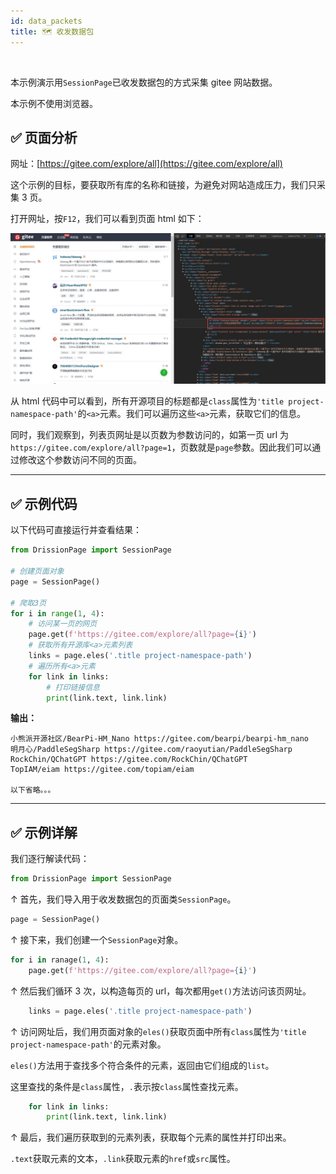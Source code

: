 ```yaml
---
id: data_packets
title: 🗺️ 收发数据包
---
```


<div class="wwads-cn wwads-horizontal" data-id="317"></div><br/>

本示例演示用`SessionPage`已收发数据包的方式采集 gitee 网站数据。

本示例不使用浏览器。

## ✅️️ 页面分析

网址：[https://gitee.com/explore/all](https://gitee.com/explore/all)

这个示例的目标，要获取所有库的名称和链接，为避免对网站造成压力，我们只采集 3 页。

打开网址，按`F12`，我们可以看到页面 html 如下：

![](imgs/gitee_2.jpg)

从 html 代码中可以看到，所有开源项目的标题都是`class`属性为`'title project-namespace-path'`的`<a>`元素。我们可以遍历这些`<a>`元素，获取它们的信息。

同时，我们观察到，列表页网址是以页数为参数访问的，如第一页 url 为`https://gitee.com/explore/all?page=1`，页数就是`page`参数。因此我们可以通过修改这个参数访问不同的页面。

---

## ✅️️ 示例代码

以下代码可直接运行并查看结果：

```python
from DrissionPage import SessionPage

# 创建页面对象
page = SessionPage()

# 爬取3页
for i in range(1, 4):
    # 访问某一页的网页
    page.get(f'https://gitee.com/explore/all?page={i}')
    # 获取所有开源库<a>元素列表
    links = page.eles('.title project-namespace-path')
    # 遍历所有<a>元素
    for link in links:
        # 打印链接信息
        print(link.text, link.link)
```

**输出：**

```shell
小熊派开源社区/BearPi-HM_Nano https://gitee.com/bearpi/bearpi-hm_nano
明月心/PaddleSegSharp https://gitee.com/raoyutian/PaddleSegSharp
RockChin/QChatGPT https://gitee.com/RockChin/QChatGPT
TopIAM/eiam https://gitee.com/topiam/eiam

以下省略。。。
```

---

## ✅️️ 示例详解

我们逐行解读代码：

```python
from DrissionPage import SessionPage
```

↑ 首先，我们导入用于收发数据包的页面类`SessionPage`。

```python
page = SessionPage()
```

↑ 接下来，我们创建一个`SessionPage`对象。

```python
for i in ranage(1, 4):
    page.get(f'https://gitee.com/explore/all?page={i}')
```

↑ 然后我们循环 3 次，以构造每页的 url，每次都用`get()`方法访问该页网址。

```python
    links = page.eles('.title project-namespace-path')
```

↑ 访问网址后，我们用页面对象的`eles()`获取页面中所有`class`属性为`'title project-namespace-path'`的元素对象。

`eles()`方法用于查找多个符合条件的元素，返回由它们组成的`list`。

这里查找的条件是`class`属性，`.`表示按`class`属性查找元素。

```python
    for link in links:
        print(link.text, link.link)
```

↑ 最后，我们遍历获取到的元素列表，获取每个元素的属性并打印出来。

`.text`获取元素的文本，`.link`获取元素的`href`或`src`属性。
